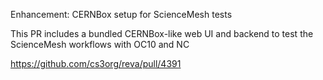 Enhancement: CERNBox setup for ScienceMesh tests

This PR includes a bundled CERNBox-like web UI and backend
to test the ScienceMesh workflows with OC10 and NC

https://github.com/cs3org/reva/pull/4391
